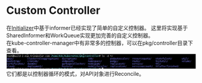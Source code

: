 # Custom Controller
在[Initializer](./dynamic_admission_control.md)中基于informer已经实现了简单的自定义控制器。
这里将实现基于SharedInformer和WorkQueue实现更加完善的自定义控制器。  
在kube-controller-manager中有非常多的控制器，可以在pkg/controller目录下查看。
![1](../../image/kubernetes/customcontroller1.png)  
它们都是以控制器循环的模式，对API对象进行Reconcile。
